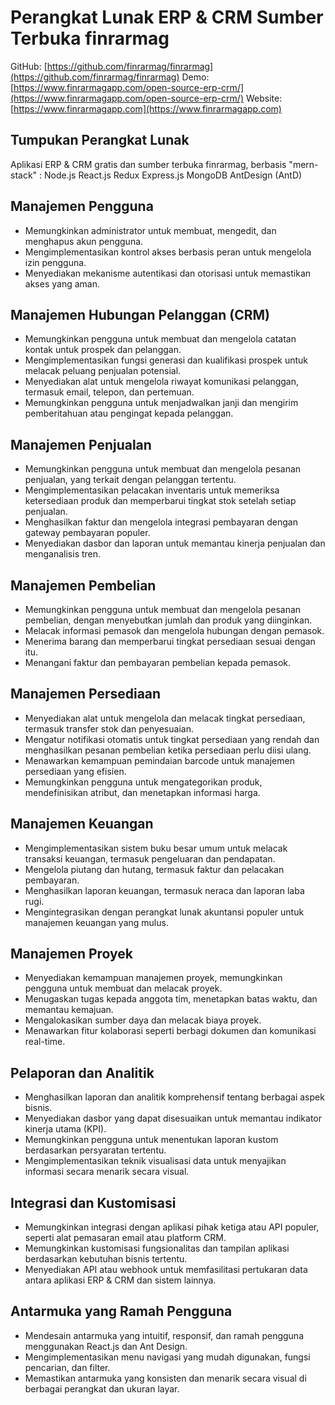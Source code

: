 # Perangkat Lunak ERP & CRM Sumber Terbuka finrarmag

GitHub: [https://github.com/finrarmag/finrarmag](https://github.com/finrarmag/finrarmag)
Demo: [https://www.finrarmagapp.com/open-source-erp-crm/](https://www.finrarmagapp.com/open-source-erp-crm/)
Website: [https://www.finrarmagapp.com](https://www.finrarmagapp.com)

## Tumpukan Perangkat Lunak

Aplikasi ERP & CRM gratis dan sumber terbuka finrarmag, berbasis "mern-stack" : Node.js React.js Redux Express.js MongoDB AntDesign (AntD)

## Manajemen Pengguna

- Memungkinkan administrator untuk membuat, mengedit, dan menghapus akun pengguna.
- Mengimplementasikan kontrol akses berbasis peran untuk mengelola izin pengguna.
- Menyediakan mekanisme autentikasi dan otorisasi untuk memastikan akses yang aman.

## Manajemen Hubungan Pelanggan (CRM)

- Memungkinkan pengguna untuk membuat dan mengelola catatan kontak untuk prospek dan pelanggan.
- Mengimplementasikan fungsi generasi dan kualifikasi prospek untuk melacak peluang penjualan potensial.
- Menyediakan alat untuk mengelola riwayat komunikasi pelanggan, termasuk email, telepon, dan pertemuan.
- Memungkinkan pengguna untuk menjadwalkan janji dan mengirim pemberitahuan atau pengingat kepada pelanggan.

## Manajemen Penjualan

- Memungkinkan pengguna untuk membuat dan mengelola pesanan penjualan, yang terkait dengan pelanggan tertentu.
- Mengimplementasikan pelacakan inventaris untuk memeriksa ketersediaan produk dan memperbarui tingkat stok setelah setiap penjualan.
- Menghasilkan faktur dan mengelola integrasi pembayaran dengan gateway pembayaran populer.
- Menyediakan dasbor dan laporan untuk memantau kinerja penjualan dan menganalisis tren.

## Manajemen Pembelian

- Memungkinkan pengguna untuk membuat dan mengelola pesanan pembelian, dengan menyebutkan jumlah dan produk yang diinginkan.
- Melacak informasi pemasok dan mengelola hubungan dengan pemasok.
- Menerima barang dan memperbarui tingkat persediaan sesuai dengan itu.
- Menangani faktur dan pembayaran pembelian kepada pemasok.

## Manajemen Persediaan

- Menyediakan alat untuk mengelola dan melacak tingkat persediaan, termasuk transfer stok dan penyesuaian.
- Mengatur notifikasi otomatis untuk tingkat persediaan yang rendah dan menghasilkan pesanan pembelian ketika persediaan perlu diisi ulang.
- Menawarkan kemampuan pemindaian barcode untuk manajemen persediaan yang efisien.
- Memungkinkan pengguna untuk mengategorikan produk, mendefinisikan atribut, dan menetapkan informasi harga.

## Manajemen Keuangan

- Mengimplementasikan sistem buku besar umum untuk melacak transaksi keuangan, termasuk pengeluaran dan pendapatan.
- Mengelola piutang dan hutang, termasuk faktur dan pelacakan pembayaran.
- Menghasilkan laporan keuangan, termasuk neraca dan laporan laba rugi.
- Mengintegrasikan dengan perangkat lunak akuntansi populer untuk manajemen keuangan yang mulus.

## Manajemen Proyek

- Menyediakan kemampuan manajemen proyek, memungkinkan pengguna untuk membuat dan melacak proyek.
- Menugaskan tugas kepada anggota tim, menetapkan batas waktu, dan memantau kemajuan.
- Mengalokasikan sumber daya dan melacak biaya proyek.
- Menawarkan fitur kolaborasi seperti berbagi dokumen dan komunikasi real-time.

## Pelaporan dan Analitik

- Menghasilkan laporan dan analitik komprehensif tentang berbagai aspek bisnis.
- Menyediakan dasbor yang dapat disesuaikan untuk memantau indikator kinerja utama (KPI).
- Memungkinkan pengguna untuk menentukan laporan kustom berdasarkan persyaratan tertentu.
- Mengimplementasikan teknik visualisasi data untuk menyajikan informasi secara menarik secara visual.

## Integrasi dan Kustomisasi

- Memungkinkan integrasi dengan aplikasi pihak ketiga atau API populer, seperti alat pemasaran email atau platform CRM.
- Memungkinkan kustomisasi fungsionalitas dan tampilan aplikasi berdasarkan kebutuhan bisnis tertentu.
- Menyediakan API atau webhook untuk memfasilitasi pertukaran data antara aplikasi ERP & CRM dan sistem lainnya.

## Antarmuka yang Ramah Pengguna

- Mendesain antarmuka yang intuitif, responsif, dan ramah pengguna menggunakan React.js dan Ant Design.
- Mengimplementasikan menu navigasi yang mudah digunakan, fungsi pencarian, dan filter.
- Memastikan antarmuka yang konsisten dan menarik secara visual di berbagai perangkat dan ukuran layar.
